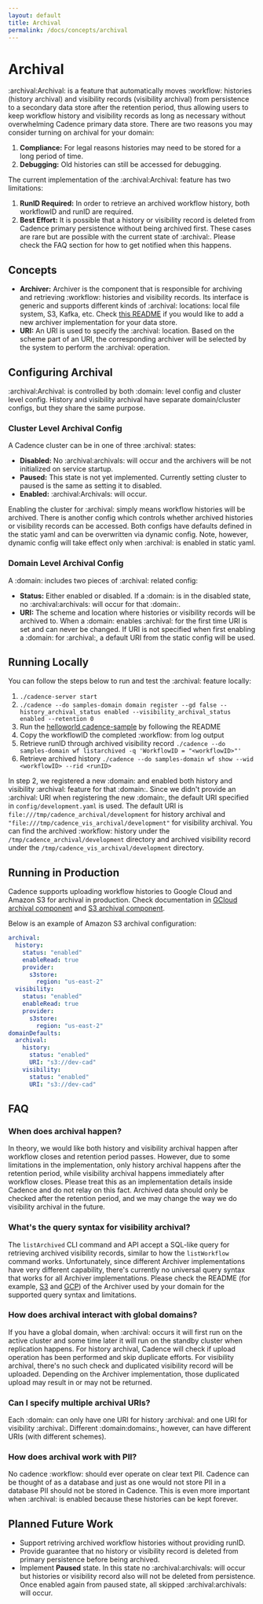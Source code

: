 ```yaml
---
layout: default
title: Archival
permalink: /docs/concepts/archival
---
```


# Archival

:archival:Archival: is a feature that automatically moves :workflow: histories (history archival) and visibility records (visibility archival) from persistence to a secondary data store after the retention period, thus allowing users to keep workflow history and visibility records as long as necessary without overwhelming Cadence primary data store. There are two reasons you may consider turning on archival for your domain:
1. **Compliance:** For legal reasons histories may need to be stored for a long period of time.
2. **Debugging:** Old histories can still be accessed for debugging.

The current implementation of the :archival:Archival: feature has two limitations:
1. **RunID Required:** In order to retrieve an archived workflow history, both workflowID and runID are required.
2. **Best Effort:** It is possible that a history or visibility record is deleted from Cadence primary persistence without being archived first. These cases are rare but are possible with the current state of :archival:. Please check the FAQ section for how to get notified when this happens.

## Concepts

- **Archiver:** Archiver is the component that is responsible for archiving and retrieving :workflow: histories and visibility records.  Its interface is generic and supports different kinds of :archival: locations: local file system, S3, Kafka, etc. Check [this README](https://github.com/uber/cadence/blob/master/common/archiver/README.md) if you would like to add a new archiver implementation for your data store.
- **URI:** An URI is used to specify the :archival: location. Based on the scheme part of an URI, the corresponding archiver will be selected by the system to perform the :archival: operation.

## Configuring Archival

:archival:Archival: is controlled by both :domain: level config and cluster level config. History and visibility archival have separate domain/cluster configs, but they share the same purpose.

### Cluster Level Archival Config

A Cadence cluster can be in one of three :archival: states:
  * **Disabled:** No :archival:archivals: will occur and the archivers will be not initialized on service startup.
  * **Paused:** This state is not yet implemented. Currently setting cluster to paused is the same as setting it to disabled.
  * **Enabled:** :archival:Archivals: will occur.

Enabling the cluster for :archival: simply means workflow histories will be archived. There is another config which controls whether archived histories or visibility records can be accessed. Both configs have defaults defined in the static yaml and can be overwritten via dynamic config. Note, however, dynamic config will take effect only when :archival: is enabled in static yaml.

### Domain Level Archival Config

A :domain: includes two pieces of :archival: related config:
  * **Status:** Either enabled or disabled. If a :domain: is in the disabled state, no :archival:archivals: will occur for that :domain:.
  * **URI:** The scheme and location where histories or visibility records will be archived to. When a :domain: enables :archival: for the first time URI is set and can never be changed. If URI is not specified when first enabling a :domain: for :archival:, a default URI from the static config will be used.

## Running Locally

You can follow the steps below to run and test the :archival: feature locally:
1. `./cadence-server start`
2. `./cadence --do samples-domain domain register --gd false --history_archival_status enabled --visibility_archival_status enabled --retention 0`
3. Run the [helloworld cadence-sample](https://github.com/uber-common/cadence-samples) by following the README
4. Copy the workflowID the completed :workflow: from log output
5. Retrieve runID through archived visibility record `./cadence --do samples-domain wf listarchived -q 'WorkflowID = "<workflowID>"'`
6. Retrieve archived history `./cadence --do samples-domain wf show --wid <workflowID> --rid <runID>`

In step 2, we registered a new :domain: and enabled both history and visibility :archival: feature for that :domain:. Since we didn't provide an :archival: URI when registering the new :domain:, the default URI specified in `config/development.yaml` is used. The default URI is `file:///tmp/cadence_archival/development` for history archival and `"file:///tmp/cadence_vis_archival/development"` for visibility archival. You can find the archived :workflow: history under the `/tmp/cadence_archival/development` directory and archived visibility record under the `/tmp/cadence_vis_archival/development` directory.

## Running in Production
Cadence supports uploading workflow histories to Google Cloud and Amazon S3 for archival in production.
Check documentation in [GCloud archival component](https://github.com/uber/cadence/tree/master/common/archiver/gcloud) and [S3 archival component](https://github.com/uber/cadence/tree/master/common/archiver/s3store).

Below is an example of Amazon S3 archival configuration:
```yaml 
archival:
  history:
    status: "enabled"
    enableRead: true
    provider:
      s3store:
        region: "us-east-2"
  visibility:
    status: "enabled"
    enableRead: true
    provider:
      s3store:
        region: "us-east-2"
domainDefaults:
  archival:
    history:
      status: "enabled"
      URI: "s3://dev-cad"
    visibility:
      status: "enabled"
      URI: "s3://dev-cad"
```

## FAQ

### When does archival happen?
In theory, we would like both history and visibility archival happen after workflow closes and retention period passes. However, due to some limitations in the implementation, only history archival happens after the retention period, while visibility archival happens immediately after workflow closes. Please treat this as an implementation details inside Cadence and do not relay on this fact. Archived data should only be checked after the retention period, and we may change the way we do visibility archival in the future.

### What's the query syntax for visibility archival?
The `listArchived` CLI command and API accept a SQL-like query for retrieving archived visibility records, similar to how the `listWorkflow` command works. Unfortunately, since different Archiver implementations have very different capability, there's currently no universal query syntax that works for all Archiver implementations. Please check the README (for example, [S3](https://github.com/uber/cadence/tree/master/common/archiver/s3store) and [GCP](https://github.com/uber/cadence/tree/master/common/archiver/gcloud)) of the Archiver used by your domain for the supported query syntax and limitations.

### How does archival interact with global domains?
If you have a global domain, when :archival: occurs it will first run on the active cluster and some time later it will run on the standby cluster when replication happens.
For history archival, Cadence will check if upload operation has been performed and skip duplicate efforts. 
For visibility archival, there's no such check and duplicated visibility record will be uploaded. Depending on the Archiver implementation, those duplicated upload may result in or may not be returned. 

### Can I specify multiple archival URIs?
Each :domain: can only have one URI for history :archival: and one URI for visibility :archival:. Different :domain:domains:, however, can have different URIs (with different schemes).

### How does archival work with PII?
No cadence :workflow: should ever operate on clear text PII. Cadence can be thought of as a database and just as one would not store PII in a database PII should not be stored in Cadence. This is even more important when :archival: is enabled because these histories can be kept forever.

## Planned Future Work
* Support retriving archived workflow histories without providing runID.
* Provide guarantee that no history or visibility record is deleted from primary persistence before being archived.
* Implement **Paused** state. In this state no :archival:archivals: will occur but histories or visibility record also will not be deleted from persistence.
Once enabled again from paused state, all skipped :archival:archivals: will occur.
